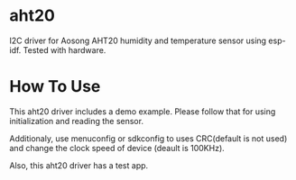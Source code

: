 # aht20
I2C driver for Aosong AHT20 humidity and temperature sensor using esp-idf.
Tested with hardware.

# How To Use
This aht20 driver includes a demo example.
Please follow that for using initialization and reading the sensor.

Additionaly, use menuconfig or sdkconfig to uses CRC(default is not used)
and change the clock speed of device (deault is 100KHz).
 
Also, this aht20 driver has a test app. 
